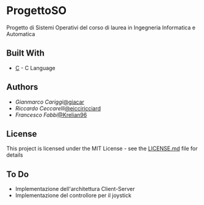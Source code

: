 # ProgettoSO

Progetto di Sistemi Operativi del corso di laurea in Ingegneria Informatica e Automatica

## Built With

* [C](https://it.wikipedia.org/wiki/C_(linguaggio)) - C Language

## Authors

* *Gianmarco Cariggi*[@giacar](https://github.com/giacar)
* *Riccardo Ceccarelli*[@eicciricciard](https://github.com/ricciricciard)
* *Francesco Fabbi*[@Krelian96](https://github.com/Krelian96)

## License

This project is licensed under the MIT License - see the [LICENSE.md](LICENSE.md) file for details

## To Do

* Implementazione dell'architettura Client-Server
* Implementazione del controllore per il joystick